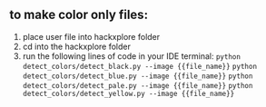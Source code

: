 ## to make color only files:

1. place user file into hackxplore folder
2. cd into the hackxplore folder
3. run the following lines of code in your IDE terminal:
`python detect_colors/detect_black.py --image {{file_name}}`
`python detect_colors/detect_blue.py --image {{file_name}}`
`python detect_colors/detect_pale.py --image {{file_name}}`
`python detect_colors/detect_yellow.py --image {{file_name}}`